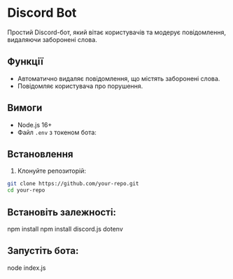 # Discord Bot

Простий Discord-бот, який вітає користувачів та модерує повідомлення, видаляючи заборонені слова.

## Функції
- Автоматично видаляє повідомлення, що містять заборонені слова.
- Повідомляє користувача про порушення.

## Вимоги
- Node.js 16+
- Файл `.env` з токеном бота:

## Встановлення
1. Клонуйте репозиторій:
 ```sh
 git clone https://github.com/your-repo.git
 cd your-repo
 ```

## Встановіть залежності:
  npm install
  npm install discord.js dotenv

## Запустіть бота:
  node index.js
